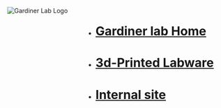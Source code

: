 <html>
<head>
<style>
.grid-container {
  display: grid;
  grid-template-columns: auto auto; /* Two equal columns */
  gap: 10px; /* Spacing between columns */
}

.grid-item {
  border: 0; /* Invisible border */
  padding: 10px; 
  text-align: center;
}

img {
  display: block;
  margin-left: auto;
  margin-right: auto;
  width: 300px;
  height: 300px;
}
</style>
</head>
<body>

<div class="grid-container">
  <div class="grid-item">
    <img src="https://gardinerlab.org/wp-content/uploads/2022/10/g-logo-2.png" alt="Gardiner Lab Logo">
  </div>
  <div class="grid-item">
    <ul>
      <li><h1><a href="https://gardinerlab.org/">Gardiner lab Home</a></h1></li>
      <li><h1><a href="./3d-Printed_Labware.md">3d-Printed Labware</a></h1></li>
      <li><h1><a href="https://github.com/Gardiner-Lab?tab=repositories">Internal site</a></h1></li>
    </ul>
  </div>
</div>

</body>
</html>
